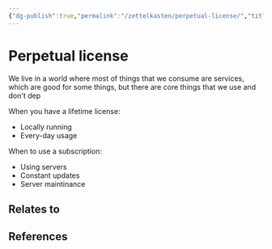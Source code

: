 ```yaml
---
{"dg-publish":true,"permalink":"/zettelkasten/perpetual-license/","title":"JetBrains","tags":["status/todo"],"noteIcon":"","created":"2023-10-25T11:00:39.925+01:00","updated":"2023-10-25T11:04:56.324+01:00"}
---
```



# Perpetual license

We live in a world where most of things that we consume are services, which are good for some things, but there are core things that we use and don't dep

When you have a lifetime license:
- Locally running
- Every-day usage



When to use a subscription:
- Using servers
- Constant updates
- Server maintinance




## Relates to
## References
